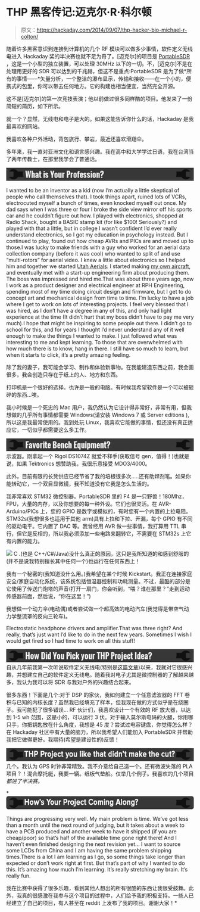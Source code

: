 # THP 黑客传记:迈克尔·R·科尔顿

> 原文：<https://hackaday.com/2014/09/07/thp-hacker-bio-michael-r-colton/>

随着许多黑客意识到连接到计算机的几个 RF 模块可以做多少事情，软件定义无线电进入 Hackaday 奖的半决赛也就不足为奇了。[迈克尔]的项目是 [PortableSDR](http://hackaday.io/project/1538-PortableSDR) ，这是一个小型的独立装置，可以处理 30MHz 以下的一切。不，[迈克尔]不是在处理用更好的 SDR 可以达到的千兆赫，但这不是重点:PortableSDR 是为了做*所有的事情——*矢量分析，一个整洁的瀑布显示，传输和接收——在一个小的，便携式的包里，你可以带去任何地方。它的构建也相当便宜，当然完全开源。

这不是[迈克尔]的第一次竞技表演；他以前做过很多同样酷的项目。他发来了一份简短的简历，如下所示。

就一个？显然，无线电和电子是大的。如果这能告诉你什么的话，Hackaday 是我最喜欢的网站。

我喜欢各种户外活动，背包旅行、攀岩，最近还喜欢滑翔伞。

多年来，我一直对亚洲文化和语言感兴趣。我在高中和大学学过日语，我在台湾当了两年传教士，在那里我学会了普通话。

![](img/b36bf05c59a5770a2c567b59107c46e0.png)

I wanted to be an inventor as a kid (now I’m actually a little skeptical of people who call themselves that). I took things apart, ruined lots of VCRs, electrocuted myself a bunch of times, even knocked myself out once. My dad says when I was three or four I broke the side view mirror off his sports car and he couldn’t figure out how. I played with electronics, shopped at Radio Shack, bought a BASIC stamp kit (for like $100! Seriously?) and played with that a little, but in college I wasn’t confident I’d ever really understand electronics, so I got my education in psychology instead. But I continued to play, found out how cheap AVRs and PICs are and moved up to those.I was lucky to make friends with a guy who worked for an aerial data collection company (before it was cool) who wanted to split of and use “multi-rotors” for aerial video. I knew a little about electronics so I helped him and together we started [Utah Aerials](http://www.utahaerials.com/). I started making [my own aircraft](https://www.kickstarter.com/projects/1703258614/maxrotor-open-source-plug-and-play-modular-quadcop), and eventually met with a start-up engineering firm about producing them. The boss was impressed and hired me.That was about three years ago, now I work as a product designer and electrical engineer at RPH Engineering, spending most of my time doing circuit design and firmware, but I get to do concept art and mechanical design from time to time. I’m lucky to have a job where I get to work on lots of interesting projects. I feel very blessed that I was hired, as I don’t have a degree in any of this, and only had light experience at the time (It didn’t hurt that my boss didn’t have to pay me very much).I hope that might be inspiring to some people out there. I didn’t go to school for this, and for years I thought I’d never understand any of it well enough to make the things I wanted to make. I just followed what was interesting to me and kept learning. To those that are overwhelmed with how much there is to know, hang in there. I still have so much to learn, but when it starts to click, it’s a pretty amazing feeling.

除了我的妻子，我可能会学习、制作和体验新事物。在我能建造东西之前，我会画很多，我会创造只存在于纸上的人、地方和东西。

打印机是一个很好的选择。也许是一般的电脑。有时候我希望软件是一个可以被砸碎的东西…唉。

我小时候是一个死忠的 Mac 用户，我仍然认为它设计得非常好，非常有用，但我想做的几乎所有事情都需要 Windows(请安装 Windows 7 或 Server editions ),所以这是我最常使用的。我到处玩 Linux，我喜欢它能做的事情，但还没有真正适应它，一切似乎都需要这么多工作。

![](img/86cb90b2c0b6af0a653ce112a7f83607.png)示波器。刚拿起一个 Rigol DS1074Z 就爱不释手(获取信号 gen，值得！)也就是说，如果 Tektronics 想赞助我，我很乐意接受 MDO3/4000。

此外，目前有限的长凳供应已经节省了我的培根很多次…..还有助焊剂笔。如果你能转动它，一个双目显微镜，我不知道没有它我是怎么生活的。

我非常喜欢 STM32 微控制器。PortableSDR 里的 F4 是一只野兽！180Mhz，FPU，大量的内存，以及你想要的每一种外设。它们也很灵活。在 AVR-Arduino/PICs 上，您的 GPIO 是数字或模拟的，有时您有一个内置的上拉电阻。STM32s(我想很多也适用于其他 arm)具有上拉和下拉、开漏，每个 GPIO 有不同的驱动电平。它内置了 DAC 等。我曾经用 AVR 做一些事情，我打算用 TTL 串行，但它是反相的，所以我必须添加一些电路来翻转它，不需要在 STM32s 上它有内置的能力。

![](img/308a7648f6e9856896236bbb41dc80a5.png) C .(也是 C++/C#/Java)没什么真正的原因，这只是我所知道的和感到舒服的(并不是说我特别擅长其中任何一个)也运行在任何东西上！

我有一个秘密的(我知道没什么用。)我希望在某个时候 Kickstart。我正在连接家庭安全/家庭自动化系统，该系统包括恒温器控制和功耗测量。不过，最酷的部分是它使用了传送门炮塔的声音(打开一扇门，你会听到，“喂？谁在那里？”走到运动传感器前面，然后说，“你在这里！”)

我想做一个动力伞(电动偶)或者尝试做一个超高效的电动汽车(我觉得是带空气动力学整流罩的反向三轮车)。

Electrostatic headphone drivers and amplifier.That was three right? And really, that’s just want I’d like to do in the next few years. Sometimes I wish I would get fired so I had time to work on all this stuff!

![](img/b695bbab69a146f980245f1ec391f5f7.png)自从几年前我第一次听说软件定义无线电(特别是[这篇文章](https://www.arrl.org/files/file/Technology/tis/info/pdf/020708qex013.pdf))以来，我就对它很感兴趣，并想建立自己的软件定义无线电。随着我对电子尤其是微控制器的了解越来越多，我认为我可以将 SDR 与我对户外的兴趣结合起来。

很多东西！下面是几个:对于 DSP 的家伙，我如何建立一个任意滤波器的 FFT 卷积与已知的内核长度？虽然我已经填充了样本，但我现在做的方式似乎是在绕圈子。我可能犯了很多错误… RF 伙计们，我喜欢设计一个有效的 RF 放大器，以达到 1-5 wh 范围，这是小的，可以运行 3 伏。对于输入莫尔斯电码的火腿，你用哪只手，你把钥匙放在什么角度，我想是 45 度？尝试过电容键盘，你觉得怎么样？在 Hackaday 社区中有大量的脑力，所以我希望人们能加入 PortableSDR 并帮助我把它做得更好。我期待(希望是建设性的)反馈！

![Cut](img/48f76dfe842c64dd697fabb5010d0e7a.png)几个。我认为 GPS 时钟非常精致。我不介意给自己造一个。还有微波失落的 PLA 项目？！混合摩托艇，我要一辆。纸板气垫船。仅举几个例子。我喜欢的几个项目*都进了半决赛。*

 *![Project](img/b3d287ff71123bed7640665e599679f6.png)

Things are progressing very well. My main problem is time. We’ve got less than a month until the next round of judging, but it takes about a week to have a PCB produced and another week to have it shipped (if you are cheap/poor) so that’s half of the available time gone right there! And I haven’t even finished designing the next revision yet… I want to source some LCDs from China and I am having the same problem shipping times.There is a lot I am learning as I go, so some things take longer than expected or don’t work right at first. But that’s part of why I wanted to do this. It’s amazing how much I’m learning. It’s really stretching my brain. It’s really fun.

我在比赛中获得了很多乐趣，看到其他人想出的所有很酷的东西让我很受鼓舞。此外，我真的很感激在我参与这个项目的过程中，人们给予我的积极支持。一些人已经建立了自己的项目，有人甚至在 reddit 上发布了我的项目。谢谢大家！*